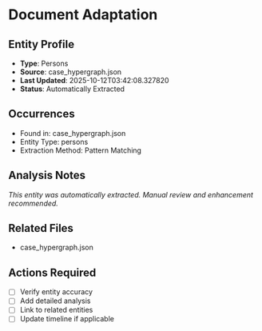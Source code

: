 # Document Adaptation

## Entity Profile
- **Type**: Persons
- **Source**: case_hypergraph.json
- **Last Updated**: 2025-10-12T03:42:08.327820
- **Status**: Automatically Extracted

## Occurrences
- Found in: case_hypergraph.json
- Entity Type: persons
- Extraction Method: Pattern Matching

## Analysis Notes
*This entity was automatically extracted. Manual review and enhancement recommended.*

## Related Files
- case_hypergraph.json

## Actions Required
- [ ] Verify entity accuracy
- [ ] Add detailed analysis
- [ ] Link to related entities
- [ ] Update timeline if applicable

